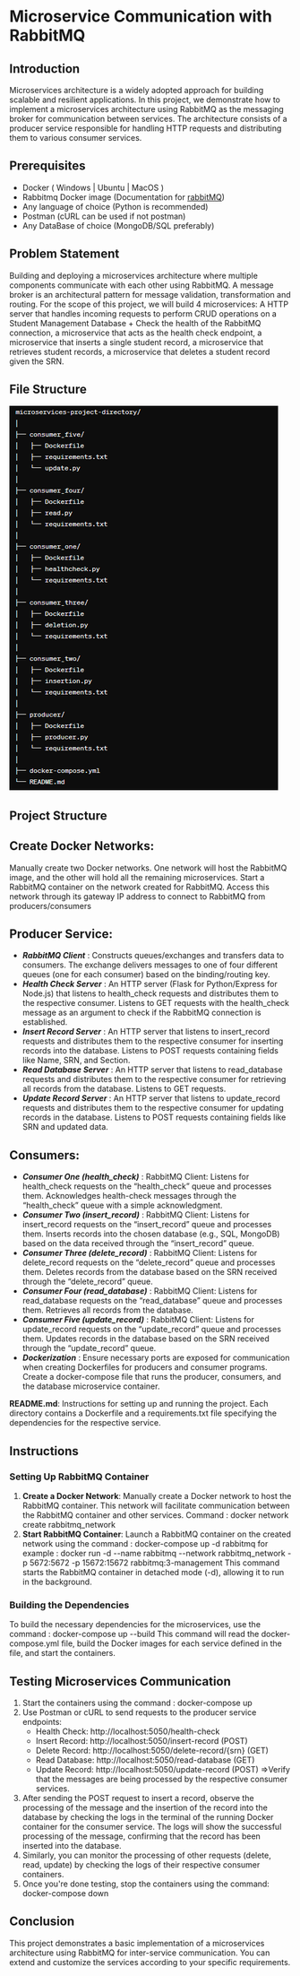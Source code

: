 # Microservice Communication with RabbitMQ


## Introduction
Microservices architecture is a widely adopted approach for building scalable and resilient applications. In this project, we demonstrate how to implement a microservices architecture using RabbitMQ as the messaging broker for communication between services. The architecture consists of a producer service responsible for handling HTTP requests and distributing them to various consumer services.


## Prerequisites
- Docker ( Windows | Ubuntu | MacOS )
- Rabbitmq Docker image (Documentation for [rabbitMQ](https://www.rabbitmq.com/getstarted.html))
- Any language of choice (Python is recommended)
- Postman (cURL can be used if not postman)
- Any DataBase of choice (MongoDB/SQL preferably)


## Problem Statement
Building and deploying a microservices architecture where multiple components communicate with each other using RabbitMQ. A message broker is an architectural pattern for message validation, transformation and routing. For the scope of this project, we will build 4 microservices: A HTTP server that handles incoming requests to perform CRUD operations on a Student Management Database + Check the health of the RabbitMQ connection, a microservice that acts as the health check endpoint, a microservice that inserts a single student record, a microservice that retrieves student records, a microservice that deletes a student record given the SRN.


## File Structure
![File Structure](FileStructure.png)

## Project Structure
## **Create Docker Networks**:
 Manually create two Docker networks. One network will host the RabbitMQ image, and the other will hold all the remaining microservices. Start a RabbitMQ container on the network created for RabbitMQ. Access this network through its gateway IP address to connect to RabbitMQ from producers/consumers

## **Producer Service:**
- ***RabbitMQ Client*** : Constructs queues/exchanges and transfers data to consumers. The exchange delivers messages to one of four different queues (one for each consumer) based on the binding/routing key.
- ***Health Check Server*** : An HTTP server (Flask for Python/Express for Node.js) that listens to health_check requests and distributes them to the respective consumer. Listens to GET requests with the health_check message as an argument to check if the RabbitMQ connection is established.
- ***Insert Record Server*** : An HTTP server that listens to insert_record requests and distributes them to the respective consumer for inserting records into the database. Listens to POST requests containing fields like Name, SRN, and Section.
- ***Read Database Server*** : An HTTP server that listens to read_database requests and distributes them to the respective consumer for retrieving all records from the database. Listens to GET requests.
- ***Update Record Server*** : An HTTP server that listens to update_record requests and distributes them to the respective consumer for updating records in the database. Listens to POST requests containing fields like SRN and updated data.


## **Consumers:**
- ***Consumer One (health_check)*** : RabbitMQ Client: Listens for health_check requests on the “health_check” queue and processes them. Acknowledges health-check messages through the “health_check” queue with a simple acknowledgment.
- ***Consumer Two (insert_record)*** : RabbitMQ Client: Listens for insert_record requests on the “insert_record” queue and processes them. Inserts records into the chosen database (e.g., SQL, MongoDB) based on the data received through the “insert_record” queue.
- ***Consumer Three (delete_record)*** : RabbitMQ Client: Listens for delete_record requests on the “delete_record” queue and processes them. Deletes records from the database based on the SRN received through the “delete_record” queue.
- ***Consumer Four (read_database)*** : RabbitMQ Client: Listens for read_database requests on the “read_database” queue and processes them. Retrieves all records from the database.
- ***Consumer Five (update_record)*** : RabbitMQ Client: Listens for update_record requests on the “update_record” queue and processes them. Updates records in the database based on the SRN received through the “update_record” queue.
- ***Dockerization*** : Ensure necessary ports are exposed for communication when creating Dockerfiles for producers and consumer programs. Create a docker-compose file that runs the producer, consumers, and the database microservice container.

**README.md**: Instructions for setting up and running the project.
Each directory contains a Dockerfile and a requirements.txt file specifying the dependencies for the respective service.


## Instructions 
### Setting Up RabbitMQ Container
1) **Create a Docker Network**: Manually create a Docker network to host the RabbitMQ container. This network will facilitate communication between the RabbitMQ container and other services.
Command :  docker network create rabbitmq_network
2) **Start RabbitMQ Container**: Launch a RabbitMQ container on the created network using the command : docker-compose up -d rabbitmq 
for example :  docker run -d --name rabbitmq --network rabbitmq_network -p 5672:5672 -p 15672:15672 rabbitmq:3-management
This command starts the RabbitMQ container in detached mode (-d), allowing it to run in the background.

### Building the Dependencies
To build the necessary dependencies for the microservices, use the command : docker-compose up --build
This command will read the docker-compose.yml file, build the Docker images for each service defined in the file, and start the containers.


## Testing Microservices Communication
1) Start the containers using the command : docker-compose up
2) Use Postman or cURL to send requests to the producer service endpoints:
    - Health Check: http://localhost:5050/health-check
    - Insert Record: http://localhost:5050/insert-record (POST)
    - Delete Record: http://localhost:5050/delete-record/{srn} (GET)
    - Read Database: http://localhost:5050/read-database (GET)
    - Update Record: http://localhost:5050/update-record (POST)
=>Verify that the messages are being processed by the respective consumer services.
3) After sending the POST request to insert a record, observe the processing of the message and the insertion of the record into the database by checking the logs in the terminal of the running Docker container for the consumer service. The logs will show the successful processing of the message, confirming that the record has been inserted into the database.
4) Similarly, you can monitor the processing of other requests (delete, read, update) by checking the logs of their respective consumer containers.
5) Once you're done testing, stop the containers using the command: docker-compose down


## Conclusion
This project demonstrates a basic implementation of a microservices architecture using RabbitMQ for inter-service communication. You can extend and customize the services according to your specific requirements.